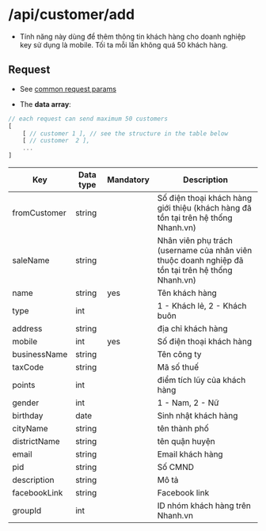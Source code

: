 # /api/customer/add
- Tính năng này dùng để thêm thông tin khách hàng cho doanh nghiệp key sử dụng là mobile. Tối ta mỗi lần không quá 50 khách hàng.

## Request

- See [common request params](/docs/api.md#request)

- The **data array**:
```js
// each request can send maximum 50 customers
[
	[ // customer 1 ], // see the structure in the table below
	[ // customer  2 ],
	...
]
```

Key | Data type|Mandatory|Description
----------|-------------|---------|----------
fromCustomer|string| |Số điện thoại khách hàng giới thiệu (khách hàng đã tồn tại trên hệ thống Nhanh.vn)
saleName|string| |Nhân viên phụ trách (username của nhân viên thuộc doanh nghiệp đã tồn tại trên hệ thống Nhanh.vn)
name|string|yes|Tên khách hàng
type|int| | 1 - Khách lẻ, 2 - Khách buôn
address|string| |địa chỉ khách hàng
mobile|int|yes|Số điện thoại khách hàng
businessName|string| |Tên công ty
taxCode|string| |Mã số thuế
points|int| |điểm tích lũy của khách hàng
gender|int| |1 - Nam, 2 - Nữ
birthday |date | |Sinh nhật khách hàng
cityName|string| |tên thành phố
districtName |string| |tên quận huyện
email|string| |Email khách hàng
pid|string| |Số CMND
description|string| |Mô tả
facebookLink|string| |Facebook link
groupId|int| |ID nhóm khách hàng trên Nhanh.vn


